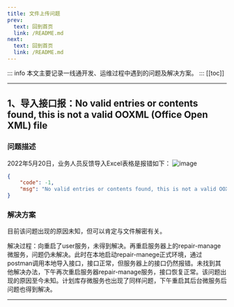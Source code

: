 ```yaml
---
title: 文件上传问题
prev:
  text: 回到首页
  link: /README.md
next:
  text: 回到首页
  link: /README.md
---
```

::: info
本文主要记录一线通开发、运维过程中遇到的问题及解决方案。
:::
[[toc]]

***
## 1、导入接口报：No valid entries or contents found, this is not a valid OOXML (Office Open XML) file

### 问题描述

2022年5月20日，业务人员反馈导入Excel表格是报错如下：
![image](https://user-images.githubusercontent.com/31182688/169465001-756a7f01-f1d7-481c-b37e-4ab3940d5d82.png)

```json
{
    "code": -1,
    "msg": "No valid entries or contents found, this is not a valid OOXML (Office Open XML) file"
}
```

### 解决方案

目前该问题出现的原因未知，但可以肯定与文件解密有关。

解决过程：向重启了user服务，未得到解决。再重启服务器上的repair-manage微服务，问题仍未解决。此时在本地启动repair-manege正式环境，通过postman调用本地导入接口，接口正常，但服务器上的接口仍然报错。未找到其他解决办法，下午再次重启服务器repair-manage服务，接口恢复正常。该问题出现的原因至今未知。计划库存微服务也出现了同样问题，下午重启其后台微服务后问题也得到解决。

***
